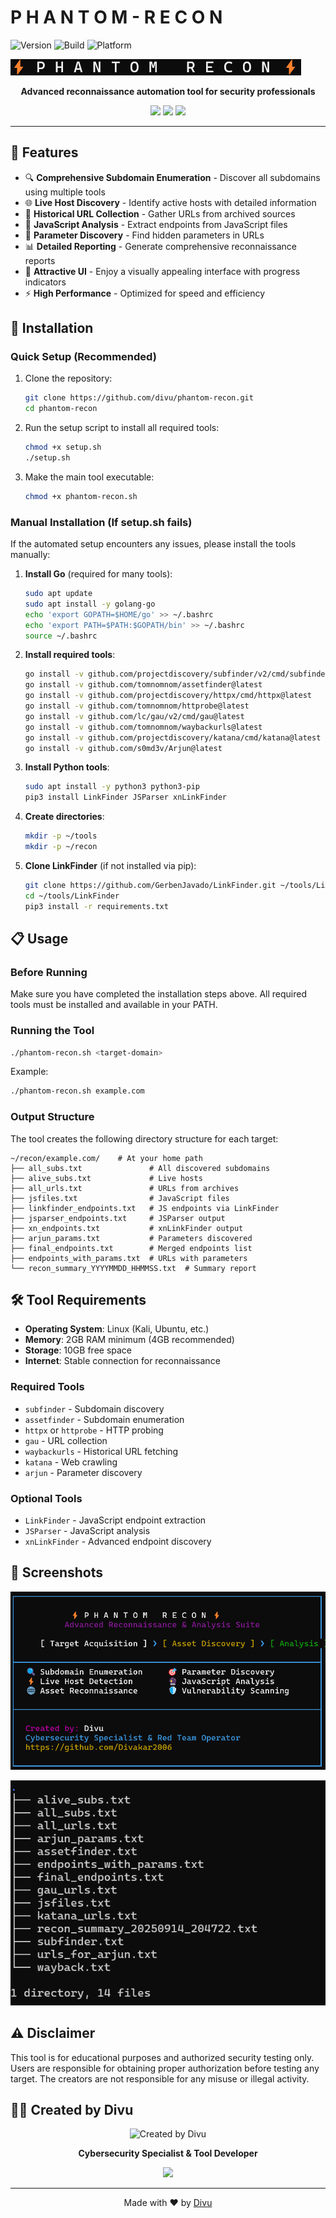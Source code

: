
# P H A N T O M - R E C O N


![Version](https://img.shields.io/badge/version-1.0-blue)
![Build](https://img.shields.io/badge/build-passing-brightgreen)
![Platform](https://img.shields.io/badge/platform-linux-yellow)

![Header Screenshot](./img/logo.png)



<p align="center">
  <b>Advanced reconnaissance automation tool for security professionals</b>
</p>

<p align="center">
  <img src="https://img.shields.io/badge/Built%20with-Bash-1f425f.svg">
  <img src="https://img.shields.io/badge/Maintained%3F-yes-green.svg">
  <img src="https://img.shields.io/badge/Open%20Source-%F0%9F%91%8D-blue.svg">
</p>

---

## 🌟 Features

- 🔍 **Comprehensive Subdomain Enumeration** - Discover all subdomains using multiple tools
- 🌐 **Live Host Discovery** - Identify active hosts with detailed information
- 📜 **Historical URL Collection** - Gather URLs from archived sources
- 📄 **JavaScript Analysis** - Extract endpoints from JavaScript files
- 🔧 **Parameter Discovery** - Find hidden parameters in URLs
- 📊 **Detailed Reporting** - Generate comprehensive reconnaissance reports
- 🎨 **Attractive UI** - Enjoy a visually appealing interface with progress indicators
- ⚡ **High Performance** - Optimized for speed and efficiency

## 🚀 Installation

### Quick Setup (Recommended)

1. Clone the repository:
   ```bash
   git clone https://github.com/divu/phantom-recon.git
   cd phantom-recon
   ```

2. Run the setup script to install all required tools:
   ```bash
   chmod +x setup.sh
   ./setup.sh
   ```

3. Make the main tool executable:
   ```bash
   chmod +x phantom-recon.sh
   ```

### Manual Installation (If setup.sh fails)

If the automated setup encounters any issues, please install the tools manually:

1. **Install Go** (required for many tools):
   ```bash
   sudo apt update
   sudo apt install -y golang-go
   echo 'export GOPATH=$HOME/go' >> ~/.bashrc
   echo 'export PATH=$PATH:$GOPATH/bin' >> ~/.bashrc
   source ~/.bashrc
   ```

2. **Install required tools**:
   ```bash
   go install -v github.com/projectdiscovery/subfinder/v2/cmd/subfinder@latest
   go install -v github.com/tomnomnom/assetfinder@latest
   go install -v github.com/projectdiscovery/httpx/cmd/httpx@latest
   go install -v github.com/tomnomnom/httprobe@latest
   go install -v github.com/lc/gau/v2/cmd/gau@latest
   go install -v github.com/tomnomnom/waybackurls@latest
   go install -v github.com/projectdiscovery/katana/cmd/katana@latest
   go install -v github.com/s0md3v/Arjun@latest
   ```

3. **Install Python tools**:
   ```bash
   sudo apt install -y python3 python3-pip
   pip3 install LinkFinder JSParser xnLinkFinder
   ```

4. **Create directories**:
   ```bash
   mkdir -p ~/tools
   mkdir -p ~/recon
   ```

5. **Clone LinkFinder** (if not installed via pip):
   ```bash
   git clone https://github.com/GerbenJavado/LinkFinder.git ~/tools/LinkFinder
   cd ~/tools/LinkFinder
   pip3 install -r requirements.txt
   ```

## 📋 Usage

### Before Running

Make sure you have completed the installation steps above. All required tools must be installed and available in your PATH.

### Running the Tool

```bash
./phantom-recon.sh <target-domain>
```

Example:
```bash
./phantom-recon.sh example.com
```

### Output Structure

The tool creates the following directory structure for each target:
```
~/recon/example.com/    # At your home path
├── all_subs.txt               # All discovered subdomains
├── alive_subs.txt             # Live hosts
├── all_urls.txt               # URLs from archives
├── jsfiles.txt                # JavaScript files
├── linkfinder_endpoints.txt   # JS endpoints via LinkFinder
├── jsparser_endpoints.txt     # JSParser output
├── xn_endpoints.txt           # xnLinkFinder output
├── arjun_params.txt           # Parameters discovered
├── final_endpoints.txt        # Merged endpoints list
├── endpoints_with_params.txt  # URLs with parameters
└── recon_summary_YYYYMMDD_HHMMSS.txt  # Summary report
```

## 🛠 Tool Requirements

- **Operating System**: Linux (Kali, Ubuntu, etc.)
- **Memory**: 2GB RAM minimum (4GB recommended)
- **Storage**: 10GB free space
- **Internet**: Stable connection for reconnaissance

### Required Tools

- `subfinder` - Subdomain discovery
- `assetfinder` - Subdomain enumeration
- `httpx` or `httprobe` - HTTP probing
- `gau` - URL collection
- `waybackurls` - Historical URL fetching
- `katana` - Web crawling
- `arjun` - Parameter discovery

### Optional Tools

- `LinkFinder` - JavaScript endpoint extraction
- `JSParser` - JavaScript analysis
- `xnLinkFinder` - Advanced endpoint discovery

## 📸 Screenshots

![Header Screenshot](./img/banner.png)

![Header Screenshot](./img/results.png)


## ⚠️ Disclaimer

This tool is for educational purposes and authorized security testing only. Users are responsible for obtaining proper authorization before testing any target. The creators are not responsible for any misuse or illegal activity.

## 👨‍💻 Created by Divu

<p align="center">
  <img src="https://raw.githubusercontent.com/divu/phantom-recon/main/assets/creator.png" alt="Created by Divu" width="300">
</p>

<p align="center">
  <b>Cybersecurity Specialist & Tool Developer</b>
</p>

<p align="center">
  <a href="https://github.com/Divakar2006">
    <img src="https://img.shields.io/badge/Github-divu-brightgreen?style=for-the-badge&logo=github">
  </a>

---

<p align="center">
  Made with ❤️ by <a href="https://github.com/Divakar2006">Divu</a>
</p>